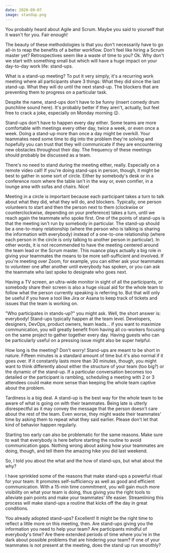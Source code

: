 ```yaml
---
date: 2020-09-07
image: standup.png
---
```


You probably heard about Agile and Scrum. Maybe you said to yourself that it wasn't for you. Fair enough!

The beauty of these methodologies is that you don't necessarily have to go all-in to reap the benefits of a better workflow. Don't feel like hiring a Scrum master yet? Retrospectives seem like a waste of time to you? Ok. Why don't we start with something small but which will have a huge impact on your day-to-day work life: stand-ups.

What is a stand-up meeting? To put it very simply, it's a recurring work meeting where all participants share 3 things:
What they did since the last stand-up.
What they will do until the next stand-up.
The blockers that are preventing them to progress on a particular task.

Despite the name, stand-ups don't have to be funny (insert comedy drum punchline sound here). It's probably better if they aren't, actually, but feel free to crack a joke, especially on Monday morning 😉.

Stand-ups don't have to happen every day either. Some teams are more comfortable with meetings every other day, twice a week, or even once a week. Doing a stand-up more than once a day might be overkill. Your teammates need some time to dig into the problem they're solving and hopefully you can trust that they will communicate if they are encountering new obstacles throughout their day. The frequency of these meetings should probably be discussed as a team.

There's no need to stand during the meeting either, really. Especially on a remote video call! If you're doing stand-ups in person, though, it might be best to gather in some sort of circle. Either by somebody's desk or in a conference room where the table isn't in the way or, even comfier, in a lounge area with sofas and chairs. Nice!

Meeting in a circle is important because each participant takes a turn to talk about what they did, what they will do, and blockers. Typically, one person volunteers to start and then the person next to them (clockwise or counterclockwise, depending on your preference) takes a turn, until we reach again the teammate who spoke first. One of the points of stand-ups is that the meeting isn't run by somebody in particular. The stand-up should be a one-to-many relationship (where the person who is talking is sharing the information with everybody) instead of a one-to-one relationship (where each person in the circle is only talking to another person in particular). In other words, it is not recommended to have the meeting centered around the team lead or the Scrum master. This nuance plays actually a big role in giving your teammates the means to be more self-sufficient and involved. If you're meeting over Zoom, for example, you can either ask your teammates to volunteer one after another until everybody has spoken, or you can ask the teammate who last spoke to designate who goes next.

Having a TV screen, an ultra-wide monitor in sight of all the participants, or somebody share their screen is also a huge visual aid for the whole team to follow what the person currently speaking is referring to. But that will only be useful if you have a tool like Jira or Asana to keep track of tickets and issues that the team is working on.

"Who participates in stands-up?" you might ask. Well, the short answer is: everybody! Stand-ups typically happen at the team level. Developers, designers, DevOps, product owners, team leads… if you want to maximize communication, you will greatly benefit from having all co-workers focusing on the same project to gather together every day. Having guests who can be particularly useful on a pressing issue might also be super helpful.

How long is the meeting? Don't worry! Stand-ups are meant to be short in nature. Fifteen minutes is a standard amount of time but it's also normal if it goes over. If it constantly lasts more than 30 minutes, though, you might want to think differently about either the structure of your team (too big?) or the dynamic of the stand-up. If a particular conversation becomes too detailed or the participant is rambling, scheduling a meeting with 2 or 3 attendees could make more sense than keeping the whole team captive about the problem.

Tardiness is a big deal. A stand-up is the best way for the whole team to be aware of what is going on with their teammates. Being late is utterly disrespectful as it may convey the message that the person doesn't care about the rest of the team. Even worse, they might waste their teammates' time by asking them to repeat what they said earlier. Please don't let that kind of behavior happen regularly.

Starting too early can also be problematic for the same reasons. Make sure to wait that everybody is here before starting the routine to avoid communication gaps. Nothing wrong about asking how your teammates are doing, though, and tell them the amazing hike you did last weekend.

So, I told you about the what and the how of stand-ups, but what about the why?

I have sprinkled some of the reasons that make stand-ups a powerful ritual for your team: It promotes self-sufficiency as well as good and efficient communication. With a 15-min time commitment, you will gain much more visibility on what your team is doing, thus giving you the right tools to alleviate pain points and make your teammates' life easier. Streamlining this process will make stand-ups a routine that kicks off the day in great conditions.

You already adopted stand-ups? Excellent! It might be the right time to reflect a little more on this meeting, then. Are stand-ups giving you the information you need to help your team? Are participants mindful of everybody's time? Are there extended periods of time where you're in the dark about possible problems that are hindering your team? If one of your teammates is not present at the meeting, does the stand up run smoothly?
